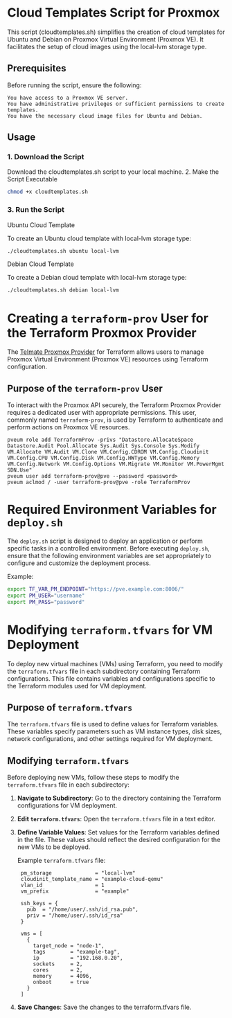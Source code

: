 # Cloud Templates Script for Proxmox

This script (cloudtemplates.sh) simplifies the creation of cloud templates for Ubuntu and Debian on Proxmox Virtual Environment (Proxmox VE). It facilitates the setup of cloud images using the local-lvm storage type.

## Prerequisites

Before running the script, ensure the following:

    You have access to a Proxmox VE server.
    You have administrative privileges or sufficient permissions to create templates.
    You have the necessary cloud image files for Ubuntu and Debian.

## Usage

### 1. Download the Script

Download the cloudtemplates.sh script to your local machine.
2. Make the Script Executable

```bash
chmod +x cloudtemplates.sh
```

### 3. Run the Script
Ubuntu Cloud Template

To create an Ubuntu cloud template with local-lvm storage type:

```bash
./cloudtemplates.sh ubuntu local-lvm
```

Debian Cloud Template

To create a Debian cloud template with local-lvm storage type:

```bash
./cloudtemplates.sh debian local-lvm
````

# Creating a `terraform-prov` User for the Terraform Proxmox Provider

The [Telmate Proxmox Provider](https://registry.terraform.io/providers/Telmate/proxmox/latest/docs) for Terraform allows users to manage Proxmox Virtual Environment (Proxmox VE) resources using Terraform configuration.

## Purpose of the `terraform-prov` User

To interact with the Proxmox API securely, the Terraform Proxmox Provider requires a dedicated user with appropriate permissions. This user, commonly named `terraform-prov`, is used by Terraform to authenticate and perform actions on Proxmox VE resources.

``` 
pveum role add TerraformProv -privs "Datastore.AllocateSpace Datastore.Audit Pool.Allocate Sys.Audit Sys.Console Sys.Modify VM.Allocate VM.Audit VM.Clone VM.Config.CDROM VM.Config.Cloudinit VM.Config.CPU VM.Config.Disk VM.Config.HWType VM.Config.Memory VM.Config.Network VM.Config.Options VM.Migrate VM.Monitor VM.PowerMgmt SDN.Use"
pveum user add terraform-prov@pve --password <password>
pveum aclmod / -user terraform-prov@pve -role TerraformProv
```

# Required Environment Variables for `deploy.sh`

The `deploy.sh` script is designed to deploy an application or perform specific tasks in a controlled environment. Before executing `deploy.sh`, ensure that the following environment variables are set appropriately to configure and customize the deployment process.


Example:
```bash
export TF_VAR_PM_ENDPOINT="https://pve.example.com:8006/"
export PM_USER="username"
export PM_PASS="password"
```

# Modifying `terraform.tfvars` for VM Deployment

To deploy new virtual machines (VMs) using Terraform, you need to modify the `terraform.tfvars` file in each subdirectory containing Terraform configurations. This file contains variables and configurations specific to the Terraform modules used for VM deployment.

## Purpose of `terraform.tfvars`

The `terraform.tfvars` file is used to define values for Terraform variables. These variables specify parameters such as VM instance types, disk sizes, network configurations, and other settings required for VM deployment.

## Modifying `terraform.tfvars`

Before deploying new VMs, follow these steps to modify the `terraform.tfvars` file in each subdirectory:

1. **Navigate to Subdirectory**: Go to the directory containing the Terraform configurations for VM deployment.

2. **Edit `terraform.tfvars`**: Open the `terraform.tfvars` file in a text editor.

3. **Define Variable Values**: Set values for the Terraform variables defined in the file. These values should reflect the desired configuration for the new VMs to be deployed.

   Example `terraform.tfvars` file:
   ```hcl
    pm_storage              = "local-lvm"
    cloudinit_template_name = "example-cloud-qemu"
    vlan_id                 = 1
    vm_prefix               = "example"

    ssh_keys = {
      pub  = "/home/user/.ssh/id_rsa.pub",
      priv = "/home/user/.ssh/id_rsa"
    }

    vms = [
      {
        target_node = "node-1",
        tags        = "example-tag",
        ip          = "192.168.0.20",
        sockets     = 2,
        cores       = 2,
        memory      = 4096,
        onboot      = true
      }
    ]
   ```
4. **Save Changes**: Save the changes to the terraform.tfvars file.
